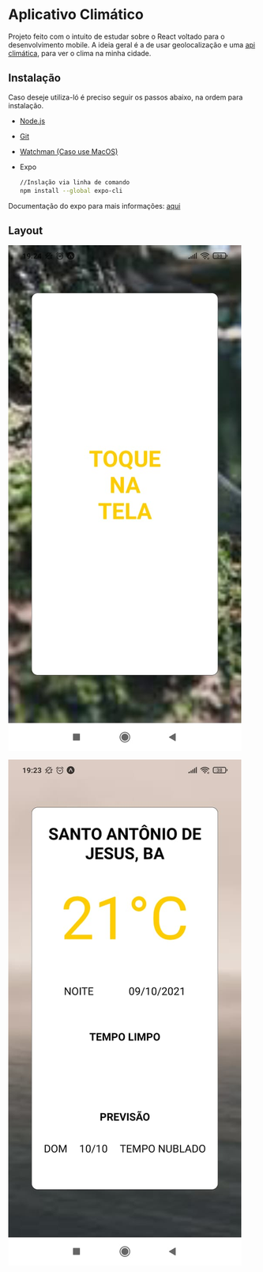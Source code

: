# Aplicativo Climático

Projeto feito com o intuito de estudar sobre o React voltado para o desenvolvimento mobile. A ideia geral é a de usar geolocalização e uma [api climática](https://hgbrasil.com/status/weather), para ver o clima na minha cidade. 

## Instalação

Caso deseje utiliza-ló é preciso seguir os passos abaixo, na ordem para instalação.

- [Node.js](https://nodejs.org/en/)

- [Git](https://git-scm.com/)

- [Watchman (Caso use MacOS)](https://facebook.github.io/watchman/docs/install#buildinstall)

- Expo 

  ```bash
  //Inslação via linha de comando
  npm install --global expo-cli
  ```

Documentação do expo para mais informações: [aqui](https://docs.expo.dev/)

## Layout

![primeiro layout](.\assets\1.jpeg)

![segundo layout](.\assets\2.jpeg)
